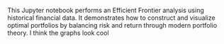 This Jupyter notebook performs an Efficient Frontier analysis using historical financial data.
It demonstrates how to construct and visualize optimal portfolios by balancing risk and return through modern portfolio theory.
I think the graphs look cool
